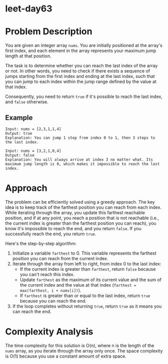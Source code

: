 # leet-day63

# Problem Description

You are given an integer array `nums`. You are initially positioned at the array's first index, and each element in the array represents your maximum jump length at that position.

The task is to determine whether you can reach the last index of the array or not. In other words, you need to check if there exists a sequence of jumps starting from the first index and ending at the last index, such that you can jump to each index within the jump range defined by the value at that index.

Consequently, you need to return `true` if it's possible to reach the last index, and `false` otherwise.

## Example

```
Input: nums = [2,3,1,1,4]
Output: true
Explanation: You can jump 1 step from index 0 to 1, then 3 steps to the last index.

Input: nums = [3,2,1,0,4]
Output: false
Explanation: You will always arrive at index 3 no matter what. Its maximum jump length is 0, which makes it impossible to reach the last index.
```

# Approach

The problem can be efficiently solved using a greedy approach. The key idea is to keep track of the farthest position you can reach from each index. While iterating through the array, you update this farthest reachable position, and if at any point, you reach a position that is not reachable (i.e., the current index is greater than the farthest position you can reach), you know it's impossible to reach the end, and you return `false`. If you successfully reach the end, you return `true`.

Here's the step-by-step algorithm:
1. Initialize a variable `farthest` to 0. This variable represents the farthest position you can reach from the current index.
2. Iterate through the array from left to right, from index 0 to the last index:
   - If the current index is greater than `farthest`, return `false` because you can't reach this index.
   - Update `farthest` as the maximum of its current value and the sum of the current index and the value at that index (`farthest = max(farthest, i + nums[i])`).
   - If `farthest` is greater than or equal to the last index, return `true` because you can reach the end.
3. If the loop completes without returning `true`, return `true` as it means you can reach the end.

# Complexity Analysis

The time complexity for this solution is O(n), where n is the length of the `nums` array, as you iterate through the array only once. The space complexity is O(1) because you use a constant amount of extra space.

